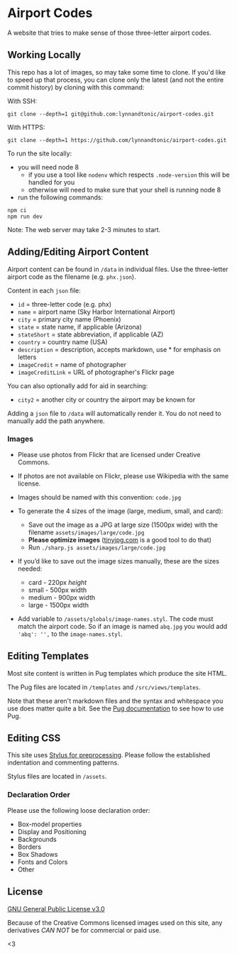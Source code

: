 # Airport Codes

A website that tries to make sense of those three-letter airport codes.

## Working Locally

This repo has a lot of images, so may take some time to clone. If you'd like to speed up that process, you can clone only the latest (and not the entire commit history) by cloning with this command:

With SSH:

```
git clone --depth=1 git@github.com:lynnandtonic/airport-codes.git
```

With HTTPS:

```
git clone --depth=1 https://github.com/lynnandtonic/airport-codes.git
```

To run the site locally:

- you will need node 8
  - if you use a tool like `nodenv` which respects `.node-version` this will be handled for you
  - otherwise will need to make sure that your shell is running node 8
- run the following commands:

```
npm ci
npm run dev
```

Note: The web server may take 2-3 minutes to start.

## Adding/Editing Airport Content

Airport content can be found in `/data` in individual files. Use the three-letter airport code as the filename (e.g. `phx.json`).

Content in each `json` file:

- `id` = three-letter code (e.g. phx)
- `name` = airport name (Sky Harbor International Airport)
- `city` = primary city name (Phoenix)
- `state` = state name, if applicable (Arizona)
- `stateShort` = state abbreviation, if applicable (AZ)
- `country` = country name (USA)
- `description` = description, accepts markdown, use \* for emphasis on letters
- `imageCredit` = name of photographer
- `imageCreditLink` = URL of photographer's Flickr page

You can also optionally add for aid in searching:

- `city2` = another city or country the airport may be known for

Adding a `json` file to `/data` will automatically render it. You do not need to manually add the path anywhere.

### Images

- Please use photos from Flickr that are licensed under Creative Commons.
- If photos are not available on Flickr, please use Wikipedia with the same license.
- Images should be named with this convention: `code.jpg`
- To generate the 4 sizes of the image (large, medium, small, and card):
  - Save out the image as a JPG at large size (1500px wide) with the filename `assets/images/large/code.jpg`
  - **Please optimize images** ([tinyjpg.com](https://tinyjpg.com/) is a good tool to do that)
  - Run `./sharp.js assets/images/large/code.jpg`
- If you’d like to save out the image sizes manually, these are the sizes needed:
  - card - 220px *height*
  - small - 500px width
  - medium - 900px width
  - large - 1500px width

- Add variable to `/assets/globals/image-names.styl`. The code must match the airport code. So if an image is named `abq.jpg` you would add `'abq': '',` to the `image-names.styl`.

## Editing Templates

Most site content is written in Pug templates which produce the site HTML.

The Pug files are located in `/templates` and `/src/views/templates`.

Note that these aren't markdown files and the syntax and whitespace you use does matter quite a bit. See the [Pug documentation](http://pugjs.com) to see how to use Pug.

## Editing CSS

This site uses [Stylus for preprocessing](http://learnboost.github.io/stylus/). Please follow the established indentation and commenting patterns.

Stylus files are located in `/assets`.

### Declaration Order

Please use the following loose declaration order:

- Box-model properties
- Display and Positioning
- Backgrounds
- Borders
- Box Shadows
- Fonts and Colors
- Other

## License

[GNU General Public License v3.0](http://choosealicense.com/licenses/gpl-3.0/)

Because of the Creative Commons licensed images used on this site, any derivatives _CAN NOT_ be for commercial or paid use.

<3
